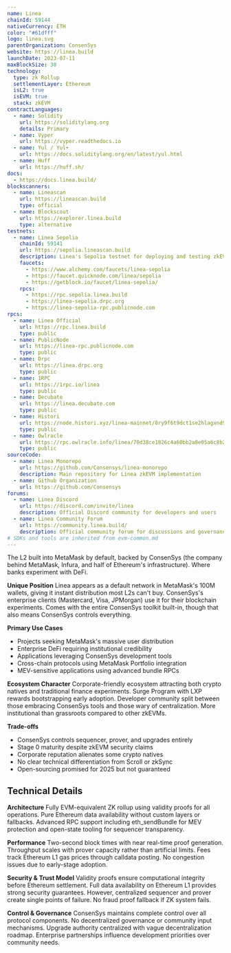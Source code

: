 ```yaml
---
name: Linea
chainId: 59144
nativeCurrency: ETH
color: "#61dfff"
logo: linea.svg
parentOrganization: ConsenSys
website: https://linea.build
launchDate: 2023-07-11
maxBlockSize: 30
technology:
  type: zk Rollup
  settlementLayer: Ethereum
  isL2: true
  isEVM: true
  stack: zkEVM
contractLanguages:
  - name: Solidity
    url: https://soliditylang.org
    details: Primary
  - name: Vyper
    url: https://vyper.readthedocs.io
  - name: Yul / Yul+
    url: https://docs.soliditylang.org/en/latest/yul.html
  - name: Huff
    url: https://huff.sh/
docs:
  - https://docs.linea.build/
blockscanners:
  - name: Lineascan
    url: https://lineascan.build
    type: official
  - name: Blockscout
    url: https://explorer.linea.build
    type: alternative
testnets:
  - name: Linea Sepolia
    chainId: 59141
    url: https://sepolia.lineascan.build
    description: Linea's Sepolia testnet for deploying and testing zkEVM applications.
    faucets:
      - https://www.alchemy.com/faucets/linea-sepolia
      - https://faucet.quicknode.com/linea/sepolia
      - https://getblock.io/faucet/linea-sepolia/
    rpcs:
      - https://rpc.sepolia.linea.build
      - https://linea-sepolia.drpc.org
      - https://linea-sepolia-rpc.publicnode.com
rpcs:
  - name: Linea Official
    url: https://rpc.linea.build
    type: public
  - name: PublicNode
    url: https://linea-rpc.publicnode.com
    type: public
  - name: Drpc
    url: https://linea.drpc.org
    type: public
  - name: 1RPC
    url: https://1rpc.io/linea
    type: public
  - name: Decubate
    url: https://linea.decubate.com
    type: public
  - name: Histori
    url: https://node.histori.xyz/linea-mainnet/8ry9f6t9dct1se2hlagxnd9n2a
    type: public
  - name: Owlracle
    url: https://rpc.owlracle.info/linea/70d38ce1826c4a60bb2a8e05a6c8b20f
    type: public
sourceCode:
  - name: Linea Monorepo
    url: https://github.com/Consensys/linea-monorepo
    description: Main repository for Linea zkEVM implementation
  - name: Github Organization
    url: https://github.com/Consensys
forums:
  - name: Linea Discord
    url: https://discord.com/invite/linea
    description: Official Discord community for developers and users
  - name: Linea Community Forum
    url: https://community.linea.build/
    description: Official community forum for discussions and governance
# SDKs and tools are inherited from evm-common.md
---
```


The L2 built into MetaMask by default, backed by ConsenSys (the company behind MetaMask, Infura, and half of Ethereum's infrastructure). Where banks experiment with DeFi.

**Unique Position**
Linea appears as a default network in MetaMask's 100M wallets, giving it instant distribution most L2s can't buy. ConsenSys's enterprise clients (Mastercard, Visa, JPMorgan) use it for their blockchain experiments. Comes with the entire ConsenSys toolkit built-in, though that also means ConsenSys controls everything.

**Primary Use Cases**

- Projects seeking MetaMask's massive user distribution
- Enterprise DeFi requiring institutional credibility
- Applications leveraging ConsenSys development tools
- Cross-chain protocols using MetaMask Portfolio integration
- MEV-sensitive applications using advanced bundle RPCs

**Ecosystem Character**
Corporate-friendly ecosystem attracting both crypto natives and traditional finance experiments. Surge Program with LXP rewards bootstrapping early adoption. Developer community split between those embracing ConsenSys tools and those wary of centralization. More institutional than grassroots compared to other zkEVMs.

**Trade-offs**

- ConsenSys controls sequencer, prover, and upgrades entirely
- Stage 0 maturity despite zkEVM security claims
- Corporate reputation alienates some crypto natives
- No clear technical differentiation from Scroll or zkSync
- Open-sourcing promised for 2025 but not guaranteed

## Technical Details

**Architecture**
Fully EVM-equivalent ZK rollup using validity proofs for all operations. Pure Ethereum data availability without custom layers or fallbacks. Advanced RPC support including eth_sendBundle for MEV protection and open-state tooling for sequencer transparency.

**Performance**
Two-second block times with near real-time proof generation. Throughput scales with prover capacity rather than artificial limits. Fees track Ethereum L1 gas prices through calldata posting. No congestion issues due to early-stage adoption.

**Security & Trust Model**
Validity proofs ensure computational integrity before Ethereum settlement. Full data availability on Ethereum L1 provides strong security guarantees. However, centralized sequencer and prover create single points of failure. No fraud proof fallback if ZK system fails.

**Control & Governance**
ConsenSys maintains complete control over all protocol components. No decentralized governance or community input mechanisms. Upgrade authority centralized with vague decentralization roadmap. Enterprise partnerships influence development priorities over community needs.
